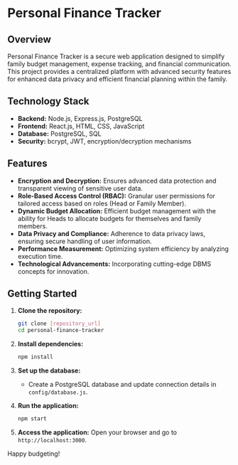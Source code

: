 # Personal Finance Tracker

## Overview
Personal Finance Tracker is a secure web application designed to simplify family budget management, expense tracking, and financial communication. This project provides a centralized platform with advanced security features for enhanced data privacy and efficient financial planning within the family.

## Technology Stack
- **Backend:** Node.js, Express.js, PostgreSQL
- **Frontend:** React.js, HTML, CSS, JavaScript
- **Database:** PostgreSQL, SQL
- **Security:** bcrypt, JWT, encryption/decryption mechanisms

## Features
- **Encryption and Decryption:** Ensures advanced data protection and transparent viewing of sensitive user data.
- **Role-Based Access Control (RBAC):** Granular user permissions for tailored access based on roles (Head or Family Member).
- **Dynamic Budget Allocation:** Efficient budget management with the ability for Heads to allocate budgets for themselves and family members.
- **Data Privacy and Compliance:** Adherence to data privacy laws, ensuring secure handling of user information.
- **Performance Measurement:** Optimizing system efficiency by analyzing execution time.
- **Technological Advancements:** Incorporating cutting-edge DBMS concepts for innovation.

## Getting Started
1. **Clone the repository:**
   ```bash
   git clone [repository_url]
   cd personal-finance-tracker
   ```

2. **Install dependencies:**
   ```bash
   npm install
   ```

3. **Set up the database:**
   - Create a PostgreSQL database and update connection details in `config/database.js`.

4. **Run the application:**
   ```bash
   npm start
   ```

5. **Access the application:**
   Open your browser and go to `http://localhost:3000`.

Happy budgeting!
